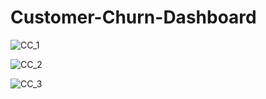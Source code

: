 # Customer-Churn-Dashboard

![CC_1](https://github.com/user-attachments/assets/856ab38f-ac47-4aa5-b284-a8dbf85b45f5)

![CC_2](https://github.com/user-attachments/assets/f49f56d2-04ec-4455-9956-fc92058e6df8)

![CC_3](https://github.com/user-attachments/assets/039a487c-45bc-4e95-8781-a15d0323562f)
